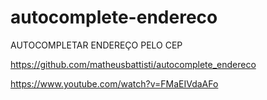 # autocomplete-endereco
AUTOCOMPLETAR ENDEREÇO PELO CEP

https://github.com/matheusbattisti/autocomplete_endereco

https://www.youtube.com/watch?v=FMaEIVdaAFo
